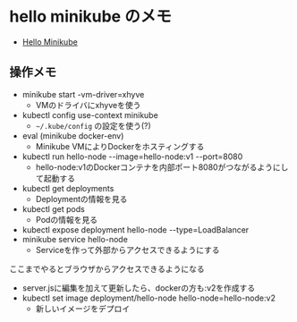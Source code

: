 # hello minikube のメモ

* [Hello Minikube](https://kubernetes.io/docs/tutorials/hello-minikube/)

## 操作メモ

* minikube start -vm-driver=xhyve
  * VMのドライバにxhyveを使う
* kubectl config use-context minikube
  * ```~/.kube/config``` の設定を使う(?)
* eval (minikube docker-env)
  * Minikube VMによりDockerをホスティングする
* kubectl run hello-node --image=hello-node:v1 --port=8080
  * hello-node:v1のDockerコンテナを内部ポート8080がつながるようにして起動する
* kubectl get deployments
  * Deploymentの情報を見る
* kubectl get pods
  * Podの情報を見る
* kubectl expose deployment hello-node --type=LoadBalancer  
* minikube service hello-node  
  * Serviceを作って外部からアクセスできるようにする

ここまでやるとブラウザからアクセスできるようになる
* server.jsに編集を加えて更新したら、dockerの方も:v2を作成する
* kubectl set image deployment/hello-node hello-node=hello-node:v2
  * 新しいイメージをデプロイ

